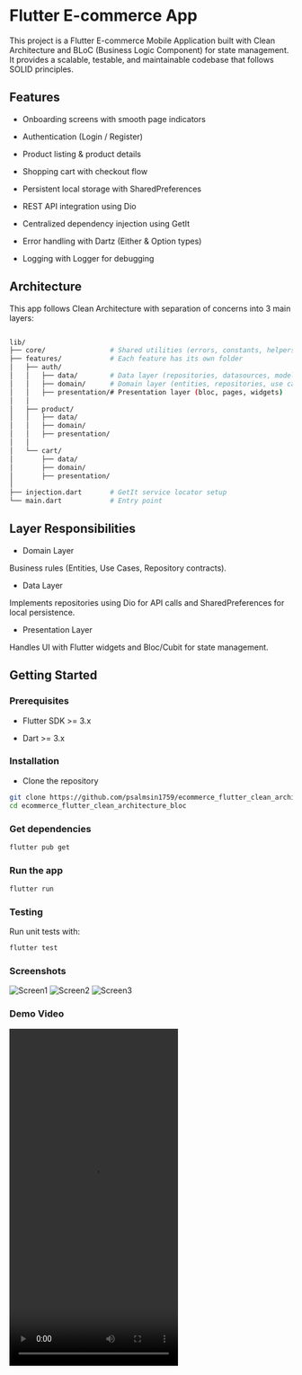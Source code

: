 # Flutter E-commerce App

This project is a Flutter E-commerce Mobile Application built with Clean Architecture and BLoC (Business Logic Component) for state management. It provides a scalable, testable, and maintainable codebase that follows SOLID principles.


## Features

- Onboarding screens with smooth page indicators

- Authentication (Login / Register)

- Product listing & product details

- Shopping cart with checkout flow

- Persistent local storage with SharedPreferences

- REST API integration using Dio

- Centralized dependency injection using GetIt

- Error handling with Dartz (Either & Option types)

- Logging with Logger for debugging

## Architecture

This app follows Clean Architecture with separation of concerns into 3 main layers:

```bash

lib/
├── core/                # Shared utilities (errors, constants, helpers)
├── features/            # Each feature has its own folder
│   ├── auth/
│   │   ├── data/        # Data layer (repositories, datasources, models)
│   │   ├── domain/      # Domain layer (entities, repositories, use cases)
│   │   ├── presentation/# Presentation layer (bloc, pages, widgets)
│   │
│   ├── product/
│   │   ├── data/
│   │   ├── domain/
│   │   ├── presentation/
│   │
│   └── cart/
│       ├── data/
│       ├── domain/
│       ├── presentation/
│
├── injection.dart       # GetIt service locator setup
└── main.dart            # Entry point


```

## Layer Responsibilities

- Domain Layer

Business rules (Entities, Use Cases, Repository contracts).

- Data Layer

Implements repositories using Dio for API calls and SharedPreferences for local persistence.

- Presentation Layer

Handles UI with Flutter widgets and Bloc/Cubit for state management.


## Getting Started
### Prerequisites

- Flutter SDK >= 3.x

- Dart >= 3.x

### Installation


- Clone the repository

```bash
git clone https://github.com/psalmsin1759/ecommerce_flutter_clean_architecture_bloc.git
cd ecommerce_flutter_clean_architecture_bloc

```
### Get dependencies
```bash
flutter pub get
```

### Run the app
```bash
flutter run

```


### Testing

Run unit tests with:
```bash
flutter test

```

### Screenshots

![Screen1](./docs/screen1.png)
![Screen2](./docs/screen2.png)
![Screen3](./docs/screen3.png)

### Demo Video

<video src="./docs/demo.mp4" controls="controls" width="300" height="600">
  Your browser does not support the video tag.
</video>
